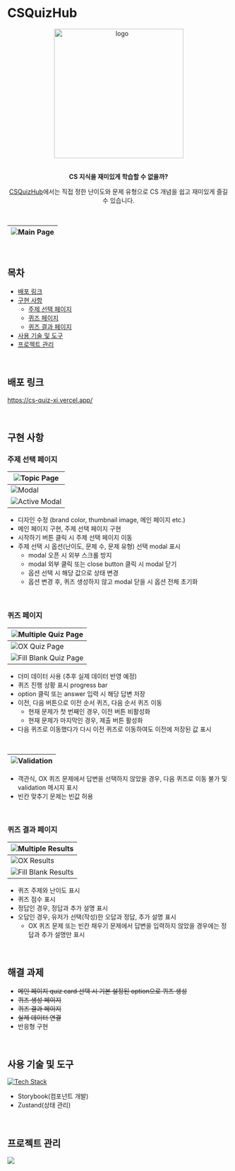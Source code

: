 # CSQuizHub

<div align="center">
  <a href="https://cs-quiz-xi.vercel.app/">
    <img width="293" alt="logo" src="https://github.com/user-attachments/assets/4c0b2ad3-025d-435c-b0b3-cdcd08421320">
  </a>
</div></br>

<div align="center">
  <p><strong>CS 지식을 재미있게 학습할 수 없을까?</strong></p>
  <p><a href="https://cs-quiz-xi.vercel.app/">CSQuizHub</a>에서는 직접 정한 난이도와 문제 유형으로 CS 개념을 쉽고 재미있게 즐길 수 있습니다.</p>
</div>

</br>

| ![Main Page](./docs/images/main-page.png) |
| ----------------------------------------- |

</br>

## 목차

- [배포 링크](#배포-링크)
- [구현 사항](#구현-사항)
  - [주제 선택 페이지](#주제-선택-페이지)
  - [퀴즈 페이지](#퀴즈-페이지)
  - [퀴즈 결과 페이지](#퀴즈-결과-페이지)
- [사용 기술 및 도구](#사용-기술-및-도구)
- [프로젝트 관리](#프로젝트-관리)

</br>

## 배포 링크
https://cs-quiz-xi.vercel.app/

</br>

## 구현 사항

### 주제 선택 페이지

| ![Topic Page](./docs/images/topics-page.png)    |
| ----------------------------------------------- |
| ![Modal](./docs/images/option-modal.png)        |
| ![Active Modal](./docs/images/active-modal.png) |

- 디자인 수정 (brand color, thumbnail image, 메인 페이지 etc.)
- 메인 페이지 구현, 주제 선택 페이지 구현
- 시작하기 버튼 클릭 시 주제 선택 페이지 이동
- 주제 선택 시 옵션(난이도, 문제 수, 문제 유형) 선택 modal 표시
  - modal 오픈 시 외부 스크롤 방지
  - modal 외부 클릭 또는 close button 클릭 시 modal 닫기
  - 옵션 선택 시 해당 값으로 상태 변경
  - 옵션 변경 후, 퀴즈 생성하지 않고 modal 닫을 시 옵션 전체 초기화

</br>

### 퀴즈 페이지

| ![Multiple Quiz Page](./docs/images/multiple-quiz.png)     |
| ---------------------------------------------------------- |
| ![OX Quiz Page](./docs/images/true-false-quiz.png)         |
| ![Fill Blank Quiz Page](./docs/images/fill-blank-quiz.png) |

- 더미 데이터 사용 (추후 실제 데이터 반영 예정)
- 퀴즈 진행 상황 표시 progress bar
- option 클릭 또는 answer 입력 시 해당 답변 저장
- 이전, 다음 버튼으로 이전 순서 퀴즈, 다음 순서 퀴즈 이동
  - 현재 문제가 첫 번째인 경우, 이전 버튼 비활성화
  - 현재 문제가 마지막인 경우, 제출 버튼 활성화
- 다음 퀴즈로 이동했다가 다시 이전 퀴즈로 이동하여도 이전에 저장된 값 표시

</br>

| ![Validation](./docs/images/validation.png) |
| ------------------------------------------- |

- 객관식, OX 퀴즈 문제에서 답변을 선택하지 않았을 경우, 다음 퀴즈로 이동 불가 및 validation 메시지 표시
- 빈칸 맞추기 문제는 빈값 허용

</br>

### 퀴즈 결과 페이지

| ![Multiple Results](./docs/images/multiple-results.png)     |
| ----------------------------------------------------------- |
| ![OX Results](./docs/images/true-false-results.png)         |
| ![Fill Blank Results](./docs/images/fill-blank-results.png) |

- 퀴즈 주제와 난이도 표시
- 퀴즈 점수 표시
- 정답인 경우, 정답과 추가 설명 표시
- 오답인 경우, 유저가 선택(작성)한 오답과 정답, 추가 설명 표시
  - OX 퀴즈 문제 또는 빈칸 채우기 문제에서 답변을 입력하지 않았을 경우에는 정답과 추가 설명만 표시

</br>

## 해결 과제

- ~~메인 페이지 quiz card 선택 시 기본 설정된 option으로 퀴즈 생성~~
- ~~퀴즈 생성 페이지~~
- ~~퀴즈 결과 페이지~~
- ~~실제 데이터 연결~~
- 반응형 구현

</br>

## 사용 기술 및 도구

[![Tech Stack](https://skillicons.dev/icons?i=react,ts,emotion,vite)](https://skillicons.dev)

- Storybook(컴포넌트 개발)
- Zustand(상태 관리)

</br>

## 프로젝트 관리

[![](https://img.shields.io/badge/Figma-F24E1E.svg?style=for-the-badge&logo=Figma&logoColor=white)](<https://www.figma.com/design/pzPLL4qA4hk81vvehvSzk1/CSQuizHub-(%EA%B0%9C%EC%9D%B8)?node-id=0-1&t=6czbNA3VTsTln9y6-1>)
